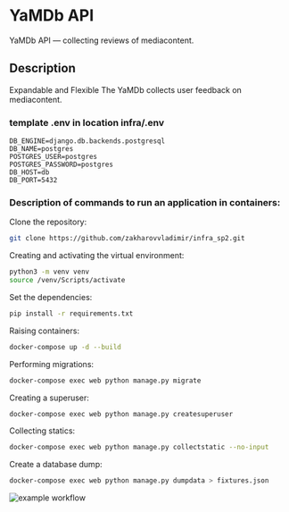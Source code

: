 # YaMDb API
YaMDb API — collecting reviews of mediacontent.

## Description

Expandable and Flexible The YaMDb collects user feedback on mediacontent.

### template .env in location infra/.env
```
DB_ENGINE=django.db.backends.postgresql
DB_NAME=postgres
POSTGRES_USER=postgres
POSTGRES_PASSWORD=postgres
DB_HOST=db
DB_PORT=5432
```

### Description of commands to run an application in containers:

Clone the repository:
```bash
git clone https://github.com/zakharovvladimir/infra_sp2.git
```

Creating and activating the virtual environment:
```bash
python3 -m venv venv
source /venv/Scripts/activate
```

Set the dependencies:
```bash
pip install -r requirements.txt
```

Raising containers:
```bash
docker-compose up -d --build
```

Performing migrations:
```bash
docker-compose exec web python manage.py migrate
```

Creating a superuser:
```bash
docker-compose exec web python manage.py createsuperuser
```

Collecting statics:
```bash
docker-compose exec web python manage.py collectstatic --no-input
```

Create a database dump:
```bash
docker-compose exec web python manage.py dumpdata > fixtures.json
```

![example workflow](https://github.com/github/docs/actions/workflows/main.yml/badge.svg)
